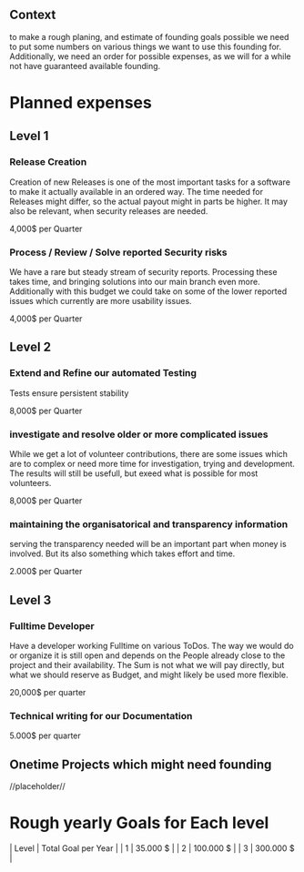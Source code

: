 
## Context

to make a rough planing, and estimate of founding goals possible we need to put some numbers on various things we want to use this founding for.
Additionally, we need an order for possible expenses, as we will for a while not have guaranteed available founding.


# Planned expenses

## Level 1

### Release Creation

Creation of new Releases is one of the most important tasks for a software to make it actually available in an ordered way.
The time needed for Releases might differ, so the actual payout might in parts be higher.
It may also be relevant, when security releases are needed.

4,000$ per Quarter

### Process / Review / Solve reported Security risks

We have a rare but steady stream of security reports.
Processing these takes time, and bringing solutions into our main branch even more.
Additionally with this budget we could take on some of the lower reported issues which currently are more usability issues.

4,000$ per Quarter


## Level 2

### Extend and Refine our automated Testing

Tests ensure persistent stability

8,000$ per Quarter

### investigate and resolve older or more complicated issues

While we get a lot of volunteer contributions, there are some issues which are to complex or need more time for investigation, trying and development.
The results will still be usefull, but exeed what is possible for most volunteers.

8,000$ per Quarter

### maintaining the organisatorical and transparency information

serving the transparency needed will be an important part when money is involved. But its also something which takes effort and time.

2.000$ per Quarter

## Level 3

### Fulltime Developer

Have a developer working Fulltime on various ToDos.
The way we would do or organize it is still open and depends on the People already close to the project and their availability.
The Sum is not what we will pay directly, but what we should reserve as Budget, and might likely be used more flexible.

20,000$ per quarter

### Technical writing for our Documentation

5.000$ per quarter


## Onetime Projects which might need founding


//placeholder//


# Rough yearly Goals for Each level

| Level | Total Goal per Year |
| 1     | 35.000 $ |
| 2     | 100.000 $ |
| 3     | 300.000 $ |
